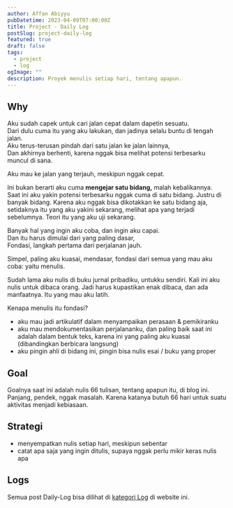 ```yaml
---
author: Affan Abiyyu
pubDatetime: 2023-04-09T07:00:00Z
title: Project - Daily Log
postSlug: project-daily-log
featured: true
draft: false
tags:
  - project
  - log
ogImage: ""
description: Proyek menulis setiap hari, tentang apapun.
---
```


## Why

Aku sudah capek untuk cari jalan cepat dalam dapetin sesuatu. <br/>
Dari dulu cuma itu yang aku lakukan, dan jadinya selalu buntu di tengah jalan.<br/>
Aku terus-terusan pindah dari satu jalan ke jalan lainnya,<br/>
Dan akhirnya berhenti, karena nggak bisa melihat potensi terbesarku muncul di sana.

Aku mau ke jalan yang terjauh, meskipun nggak cepat.

Ini bukan berarti aku cuma **mengejar satu bidang,** malah kebalikannya.<br/>
Saat ini aku yakin potensi terbesarku nggak cuma di satu bidang. Justru di banyak bidang. Karena aku nggak bisa dikotakkan ke satu bidang aja, setidaknya itu yang aku yakini sekarang, melihat apa yang terjadi sebelumnya. Teori itu yang aku uji sekarang.

Banyak hal yang ingin aku coba, dan ingin aku capai.<br />
Dan itu harus dimulai dari yang paling dasar,<br />
Fondasi, langkah pertama dari perjalanan jauh.<br />

Simpel, paling aku kuasai, mendasar, fondasi dari semua yang mau aku coba: yaitu menulis.<br/>

Sudah lama aku nulis di buku jurnal pribadiku, untukku sendiri. Kali ini aku nulis untuk dibaca orang. Jadi harus kupastikan enak dibaca, dan ada manfaatnya. Itu yang mau aku latih.

Kenapa menulis itu fondasi?

- aku mau jadi artikulatif dalam menyampaikan perasaan & pemikiranku
- aku mau mendokumentasikan perjalananku, dan paling baik saat ini adalah dalam bentuk teks, karena ini yang paling aku kuasai (dibandingkan berbicara langsung)
- aku pingin ahli di bidang ini, pingin bisa nulis esai / buku yang proper

## Goal

Goalnya saat ini adalah nulis 66 tulisan, tentang apapun itu, di blog ini. Panjang, pendek, nggak masalah.
Karena katanya butuh 66 hari untuk suatu aktivitas menjadi kebiasaan.

## Strategi

- menyempatkan nulis setiap hari, meskipun sebentar
- catat apa saja yang ingin ditulis, supaya nggak perlu mikir keras nulis apa

## Logs

Semua post Daily-Log bisa dilihat di [kategori Log](/tags/log) di website ini.
